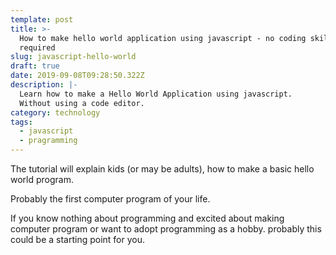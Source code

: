 ```yaml
---
template: post
title: >-
  How to make hello world application using javascript - no coding skills
  required
slug: javascript-hello-world
draft: true
date: 2019-09-08T09:28:50.322Z
description: |-
  Learn how to make a Hello World Application using javascript.
  Without using a code editor.
category: technology
tags:
  - javascript
  - pragramming
---
```

The tutorial will explain kids (or may be adults), how to make a basic hello world program.

Probably the first computer program of your life.

If you know nothing about programming and excited about making computer program or want to adopt programming as a hobby. probably this could be a starting point for you.
